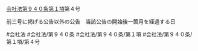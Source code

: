 [会社法第９４０条第１項](会社法＿＿＿＿第９４０条第１項)第４号

前三号に掲げる公告以外の公告　当該公告の開始後一箇月を経過する日


#会社法
#会社法/第９４０条
#会社法/第９４０条/第１項
#会社法/第９４０条/第１項/第４号
